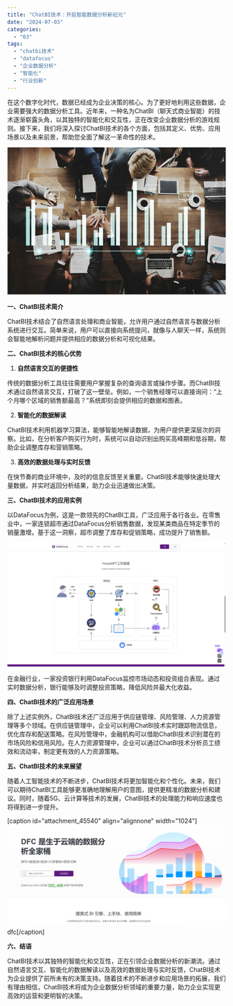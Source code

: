 ```yaml
---
title: "ChatBI技术：开启智能数据分析新纪元"
date: "2024-07-03"
categories: 
  - "03"
tags: 
  - "chatbi技术"
  - "datafocus"
  - "企业数据分析"
  - "智能化"
  - "行业创新"
---
```


在这个数字化时代，数据已经成为企业决策的核心。为了更好地利用这些数据，企业需要强大的数据分析工具。近年来，一种名为ChatBI（聊天式商业智能）的技术逐渐崭露头角，以其独特的智能化和交互性，正在改变企业数据分析的游戏规则。接下来，我们将深入探讨ChatBI技术的各个方面，包括其定义、优势、应用场景以及未来前景，帮助您全面了解这一革命性的技术。

![预测02.png](images/1658395137-02-png.png)

**一、ChatBI技术简介**

ChatBI技术结合了自然语言处理和商业智能，允许用户通过自然语言与数据分析系统进行交互。简单来说，用户可以直接向系统提问，就像与人聊天一样，系统则会智能地解析问题并提供相应的数据分析和可视化结果。

**二、ChatBI技术的核心优势**

1. **自然语言交互的便捷性**

传统的数据分析工具往往需要用户掌握复杂的查询语言或操作步骤。而ChatBI技术通过自然语言交互，打破了这一壁垒。例如，一个销售经理可以直接询问：“上个月哪个区域的销售额最高？”系统即刻会提供相应的数据和图表。

2. **智能化的数据解读**

ChatBI技术利用机器学习算法，能够智能地解读数据，为用户提供更深层次的洞察。比如，在分析客户购买行为时，系统可以自动识别出购买高峰期和低谷期，帮助企业调整库存和营销策略。

3. **高效的数据处理与实时反馈**

在快节奏的商业环境中，及时的信息反馈至关重要。ChatBI技术能够快速处理大量数据，并实时返回分析结果，助力企业迅速做出决策。

**三、ChatBI技术的应用实例**

以DataFocus为例，这是一款领先的ChatBI工具，广泛应用于各行各业。在零售业中，一家连锁超市通过DataFocus分析销售数据，发现某类商品在特定季节的销量激增。基于这一洞察，超市调整了库存和促销策略，成功提升了销售额。

![](images/1718777737-focusGPT-scaled.jpg)

在金融行业，一家投资银行利用DataFocus监控市场动态和投资组合表现。通过实时数据分析，银行能够及时调整投资策略，降低风险并最大化收益。

**四、ChatBI技术的广泛应用场景**

除了上述实例外，ChatBI技术还广泛应用于供应链管理、风险管理、人力资源管理等多个领域。在供应链管理中，企业可以利用ChatBI技术实时跟踪物流信息，优化库存和配送策略。在风险管理中，金融机构可以借助ChatBI技术识别潜在的市场风险和信用风险。在人力资源管理中，企业可以通过ChatBI技术分析员工绩效和流动率，制定更有效的人力资源策略。

**五、ChatBI技术的未来展望**

随着人工智能技术的不断进步，ChatBI技术将更加智能化和个性化。未来，我们可以期待ChatBI工具能够更准确地理解用户的意图，提供更精准的数据分析和建议。同时，随着5G、云计算等技术的发展，ChatBI技术的处理能力和响应速度也将得到进一步提升。

\[caption id="attachment\_45540" align="alignnone" width="1024"\]![](images/1686616238-%E5%BE%AE%E4%BF%A1%E6%88%AA%E5%9B%BE_20230512142316.png) dfc\[/caption\]

**六、结语**

ChatBI技术以其独特的智能化和交互性，正在引领企业数据分析的新潮流。通过自然语言交互、智能化的数据解读以及高效的数据处理与实时反馈，ChatBI技术为企业提供了前所未有的决策支持。随着技术的不断进步和应用场景的拓展，我们有理由相信，ChatBI技术将成为企业数据分析领域的重要力量，助力企业实现更高效的运营和更明智的决策。
